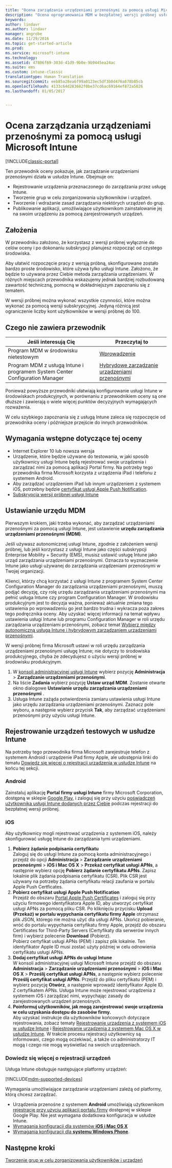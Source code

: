 ```yaml
---
title: "Ocena zarządzania urządzeniami przenośnymi za pomocą usługi Microsoft Intune | Microsoft Docs"
description: "Ocena oprogramowania MDM w bezpłatnej wersji próbnej usługi Intune."
keywords: 
author: lindavr
ms.author: lindavr
manager: angrobe
ms.date: 11/29/2016
ms.topic: get-started-article
ms.prod: 
ms.service: microsoft-intune
ms.technology: 
ms.assetid: 47806f69-303d-41d9-9b0e-9b9445ea24ac
ms.suite: ems
ms.custom: intune-classic
translationtype: Human Translation
ms.sourcegitcommit: eeb85a28ea6f99a0123ec5df3b0d476a678b85cb
ms.openlocfilehash: 4133c64d283682f0be37cd6ac69164ef872a5026
ms.lasthandoff: 01/05/2017


---
```


# <a name="evaluate-mobile-device-management-in-microsoft-intune"></a>Ocena zarządzania urządzeniami przenośnymi za pomocą usługi Microsoft Intune

[!INCLUDE[classic-portal](../includes/classic-portal.md)]

Ten przewodnik oceny pokazuje, jak zarządzanie urządzeniami przenośnymi działa w usłudze Intune. Obejmuje on:
- Rejestrowanie urządzenia przeznaczonego do zarządzania przez usługę Intune.
- Tworzenie grup w celu zorganizowania użytkowników i urządzeń.
- Tworzenie i wdrażanie zasad zarządzania niektórych urządzeń do grup.
- Publikowanie aplikacji, umożliwiające użytkownikom zainstalowanie jej na swoim urządzeniu za pomocą zarejestrowanych urządzeń.
<!--- - Monitor the device? View a report of compliant devices?--->
<!--- - Remove the device from management--->

## <a name="assumptions"></a>Założenia
W przewodniku założono, że korzystasz z wersji próbnej wyłącznie do celów oceny i po dokonaniu subskrypcji planujesz rozpocząć od czystego środowiska.

Aby ułatwić rozpoczęcie pracy z wersją próbną, skonfigurowane zostało bardzo proste środowisko, które używa tylko usługi Intune. Założono, że będzie to używana przez Ciebie metoda zarządzania urządzeniami. W różnych miejscach przewodnika wskazujemy jednak bardziej rozbudowaną zawartość techniczną, pomocną w dokładniejszym zapoznaniu się z tematem.

W wersji próbnej można wykonać wszystkie czynności, które można wykonać za pomocą wersji subskrypcyjnej. Jedyną różnicą jest ograniczenie liczby kont użytkowników w wersji próbnej do 100.

## <a name="whats-not-covered"></a>Czego nie zawiera przewodnik
|Jeśli interesują Cię |Przeczytaj to |
|------------------------|----------|
|Program MDM w środowisku nietestowym | [Wprowadzenie](https://docs.microsoft.com/en-us/intune/get-started/start-with-a-paid-subscription-to-microsoft-intune) |
|Program MDM z usługą Intune i programem System Center Configuration Manager | [Hybrydowe zarządzanie urządzeniami przenośnymi](https://docs.microsoft.com/en-us/sccm/mdm/understand/hybrid-mobile-device-management) |

Ponieważ powyższe przewodniki ułatwiają konfigurowanie usługi Intune w środowiskach produkcyjnych, w porównaniu z przewodnikiem oceny są one dłuższe i zawierają o wiele więcej punktów decyzyjnych wymagających rozważenia.

W celu szybkiego zapoznania się z usługą Intune zaleca się rozpoczęcie od przewodnika oceny i późniejsze przejście do innych przewodników.

## <a name="prerequisites-for-this-evaluation"></a>Wymagania wstępne dotyczące tej oceny
- Internet Explorer 10 lub nowsza wersja
- Urządzenie, które będzie używane do testowania, w jaki sposób użytkownicy usługi Intune będą rejestrować swoje urządzenia i zarządzać nimi za pomocą aplikacji Portal firmy. Na potrzeby tego przewodnika firma Microsoft korzysta z urządzenia iPad i telefonu z systemem Android.
- Aby zarządzać urządzeniem iPad lub innym urządzeniem z systemem iOS, potrzebny będzie [certyfikat usługi Apple Push Notification](https://docs.microsoft.com/intune/deploy-use/set-up-ios-and-mac-management-with-microsoft-intune).
- [Subskrypcja wersji próbnej usługi Intune](sign-up-for-30-day-trial-microsoft-intune.md)

## <a name="set-your-mdm-authority"></a>Ustawianie urzędu MDM
Pierwszym krokiem, jaki trzeba wykonać, aby zarządzać urządzeniami przenośnymi za pomocą usługi Intune, jest ustawienie **urzędu zarządzania urządzeniami przenośnymi (MDM)**.

Jeśli używasz autonomicznej usługi Intune, zgodnie z założeniem wersji próbnej, lub jeśli korzystasz z usługi Intune jako części subskrypcji Enterprise Mobility + Security (EMS), musisz ustawić usługę Intune jako urząd zarządzania urządzeniami przenośnymi. Oznacza to wyznaczenie Intune jako usługi używanej do zarządzania urządzeniami przenośnymi w Twojej organizacji.

Klienci, którzy chcą korzystać z usługi Intune z programem System Center Configuration Manager do zarządzania urządzeniami przenośnymi, muszą podjąć decyzję, czy rolę urzędu zarządzania urządzeniami przenośnymi ma pełnić usługa Intune czy program Configuration Manager. W środowisku produkcyjnym jest to decyzja ważna, ponieważ aktualnie zmiana tego ustawienia po wprowadzeniu go jest bardzo trudna i wykracza poza zakres tego podręcznika oceny. Aby uzyskać więcej informacji na temat wpływu ustawienia usługi Intune lub programu Configuration Manager w roli urzędu zarządzania urządzeniami przenośnymi, zobacz temat [Wybierz między autonomiczną usługą Intune i hybrydowym zarządzaniem urządzeniami przenośnymi](https://docs.microsoft.com/en-us/sccm/mdm/understand/choose-between-standalone-intune-and-hybrid-mobile-device-management).

W wersji próbnej firma Microsoft ustawi w roli urzędu zarządzania urządzeniami przenośnymi usługę Intune; nie dotyczy to środowiska produkcyjnego, chyba że zdecydujesz o użyciu wersji próbnej w środowisku produkcyjnym.

1. W [konsoli administracyjnej usługi Intune](https://manage.microsoft.com/) wybierz pozycję **Administracja** &gt; **Zarządzanie urządzeniami przenośnymi**.
2. Na liście **Zadania** wybierz pozycję **Ustaw urząd MDM**. Zostanie otwarte okno dialogowe **Ustawianie urzędu zarządzania urządzeniami przenośnymi** . <!---screen shot--->
3. Usługa Intune zażąda potwierdzenia zamiaru ustawienia usługi Intune jako urzędu zarządzania urządzeniami przenośnymi. Zaznacz pole wyboru, a następnie wybierz przycisk **Tak**, aby zarządzać urządzeniami przenośnymi przy użyciu usługi Intune.

## <a name="enroll-your-test-devices-into-intune"></a>Rejestrowanie urządzeń testowych w usłudze Intune

Na potrzeby tego przewodnika firma Microsoft zarejestruje telefon z systemem Android i urządzenie iPad firmy Apple, ale udostępnia linki do tematu [Dowiedz się więcej o rejestracji urządzenia w usłudze Intune](#Learn-more-about-device-enrollment) na końcu tej sekcji.
### <a name="android"></a>Android
Zainstaluj aplikację **Portal firmy usługi Intune** firmy Microsoft Corporation, dostępną w sklepie [Google Play](http://go.microsoft.com/fwlink/p/?LinkId=386612), i zaloguj się przy użyciu [poświadczeń użytkownika usługi Intune dodanych przez Ciebie](sign-up-for-30-day-trial-microsoft-intune.md#add-users) podczas rejestracji do bezpłatnej wersji próbnej.

### <a name="ios"></a>iOS
Aby użytkownicy mogli rejestrować urządzenia z systemem iOS, należy skonfigurować usługę Intune do zarządzania tymi urządzeniami.

1. **Pobierz żądanie podpisania certyfikatu**<br/>
Zaloguj się do usługi Intune za pomocą konta administracyjnego i przejdź do opcji **Administracja** > **Zarządzanie urządzeniami przenośnymi** > **iOS i Mac OS X** > **Przekaż certyfikat usługi APNs**, a następnie wybierz opcję **Pobierz żądanie certyfikatu APNs**. Zapisz lokalnie plik żądania podpisania certyfikatu (CSR). Plik CSR jest używany na potrzeby żądania certyfikatu relacji zaufania w portalu Apple Push Certficates. <!--- screen shot--->
2.    **Pobierz certyfikat usługi Apple Push Notification**<BR/>
Przejdź do obszaru [Portal Apple Push Certificates](https://idmsa.apple.com/IDMSWebAuth/login?appIdKey=3fbfc9ad8dfedeb78be1d37f6458e72adc3160d1ad5b323a9e5c5eb2f8e7e3e2&rv=2) i zaloguj się przy użyciu firmowego identyfikatora Apple ID, aby utworzyć certyfikat usługi APNs za pomocą pliku CSR. Po kliknięciu przycisku **Upload (Przekaż) w portalu wypychania certyfikatu firmy Apple** otrzymasz plik JSON, którego nie można użyć dla usługi APNs. Ukończ pobieranie, wróć do portalu wypychania certyfikatu firmy Apple, przejdź do obszaru Certificates for Third-Party Servers (Certyfikaty dla serwerów innych firm) i wybierz polecenie **Download** (Pobierz).<br/>
Pobierz certyfikat usługi APNs (PEM) i zapisz plik lokalnie. Ten identyfikator Apple ID musi zostać użyty później w celu odnowienia certyfikatu usługi APNs.
3.    **Dodaj certyfikat usługi APNs do usługi Intune**<BR/>
W konsoli administracyjnej usługi Microsoft Intune przejdź do obszaru **Administracja** > **Zarządzanie urządzeniami przenośnymi** > **iOS i Mac OS X** > **Prześlij certyfikat usługi APNs**, a następnie wybierz polecenie **Prześlij certyfikat usługi APNs**. Przejdź do pliku certyfikatu (PEM) i wybierz pozycję **Otwórz**, a następnie wprowadź identyfikator Apple ID. Z certyfikatem APNs. Usługa Intune może rejestrować urządzenia z systemem iOS i zarządzać nimi, wypychając zasady do zarejestrowanych urządzeń przenośnych.
4.    **Poinformuj użytkowników, jak mogą zarejestrować swoje urządzenia w celu uzyskania dostępu do zasobów firmy.**<br/>
Aby uzyskać instrukcje dla użytkowników końcowych dotyczące rejestrowania, zobacz tematy [Rejestrowanie urządzenia z systemem iOS w usłudze Intune](https://docs.microsoft.com/en-us/Intune/enduser/enroll-your-device-in-intune-ios) i [Rejestrowanie urządzenia z systemem Mac OS X w usłudze Intune](https://docs.microsoft.com/en-us/Intune/enduser/enroll-your-device-in-intune-mac-os-x). W trakcie procesu rejestracji użytkownicy są informowani, czego mogą oczekiwać, a także co administratorzy IT mogą i czego nie mogą wyświetlać na swoich urządzeniach.


### <a name="learn-more-about-device-enrollment"></a>Dowiedz się więcej o rejestracji urządzeń

Usługa Intune obsługuje następujące platformy urządzeń:

[!INCLUDE[mdm-supported-devices](../includes/mdm-supported-devices.md)]

Wymagania umożliwiające zarządzanie urządzeniami zależą od platformy, którą chcesz zarządzać.
- Urządzenia przenośne z systemem **Android** umożliwiają użytkownikom [rejestrację przy użyciu aplikacji portalu firmy](/intune/deploy-use/set-up-android-management-with-microsoft-intune) dostępnej w sklepie Google Play. Nie jest wymagana dodatkowa konfiguracja w usłudze Intune.
- [Wymagania konfiguracji dla systemów **iOS i Mac OS X**](/intune/deploy-use/set-up-ios-and-mac-management-with-microsoft-intune)
- [Wymagania konfiguracji dla **systemu Windows Phone**](/intune/deploy-use/set-up-windows-phone-management-with-microsoft-intune).

<!--- ## Verify enrollment--->
<!--- START HERE

### iOS and Mac OS X
Install the **Microsoft Intune Company Portal** app from Microsoft Corporation available in the App Store and sign in with Intune user credentials added above. View **Enrolled devices** to add your device.



### Windows Phone 8.1
Users install the **Company Portal** app from Microsoft Corporation, available in the Windows Phone store, and sign in with the Intune user credentials added above.  View **Enrolled devices** to add your device.

## Install the previously deployed app
Open the Company Portal on the mobile device, choose **Apps**, and then install **Microsoft Skype**.--->



## <a name="next-steps"></a>Następne kroki
[Tworzenie grup w celu zorganizowania użytkowników i urządzeń](get-started-with-a-30-day-trial-of-microsoft-intune-step-3.md)

